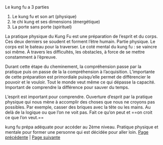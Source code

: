 Le kung fu a 3 parties 
1. Le kung fu et son art (physique)
2. le chi kung et ses dimensions (énergétique)
3. La porte sans porte (spirituel)

La pratique physique du Kung Fu est une préparation de l’esprit et du corps. Ces deux derniers se soudent et forment l’être humain. Partie physique. Le corps est le bateau pour la traverser.
Le coté mental du kung fu : se vaincre soi même. À travers les difficultés, les obstacles, à force de se mettre constamment à l’épreuve. 

Durant cette étape du cheminement, la compréhension passe par la pratique puis on passe de la la compréhension à l’acquisition. L’importante de cette préparation est primordiale puisqu’elle permet de différencier le pouvoir et le vouloir. Tout le monde veut même ce qui dépasse la capacité. Important de comprendre la différence pour sauver du temps.

L’esprit est important pour comprendre. Ouverture d’esprit par la pratique physique qui nous mène à accomplir des choses que nous ne croyons pas possibles. Par exemple, casser des briques avec la tête ou les mains.
Au delà de la logique ou que l’on ne voit pas. 
Fait ce qu’on peut et ==on croit ce que l’on veut.==

kung fu prépa adéquate pour accéder au 2ème niveau.
Pratique physique et mentale pour former une personne qui est décidée pour aller loin. 
[Page précédente](2024-01-07-01) | [Page suivante](2024-01-07-03)

